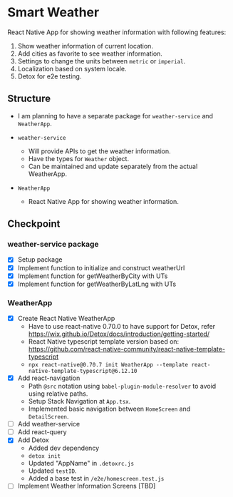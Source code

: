 # Smart Weather

React Native App for showing weather information with following features:

1. Show weather information of current location.
2. Add cities as favorite to see weather information.
3. Settings to change the units between `metric` or `imperial`.
4. Localization based on system locale.
5. Detox for e2e testing.

## Structure

- I am planning to have a separate package for `weather-service` and `WeatherApp`.

- `weather-service`
  - Will provide APIs to get the weather information.
  - Have the types for `Weather` object.
  - Can be maintained and update separately from the actual WeatherApp.

- `WeatherApp`
  - React Native App for showing weather information.

## Checkpoint

### weather-service package

- [x] Setup package
- [x] Implement function to initialize and construct weatherUrl
- [x] Implement function for getWeatherByCity with UTs
- [x] Implement function for getWeatherByLatLng with UTs

### WeatherApp

- [x] Create React Native WeatherApp
  - Have to use react-native 0.70.0 to have support for Detox, refer https://wix.github.io/Detox/docs/introduction/getting-started/
  - React Native typescript template version based on: https://github.com/react-native-community/react-native-template-typescript
  - `npx react-native@0.70.7 init WeatherApp --template react-native-template-typescript@6.12.10`
- [x] Add react-navigation
  - Path `@src` notation using `babel-plugin-module-resolver` to avoid using relative paths.
  - Setup Stack Navigation at `App.tsx`.
  - Implemented basic navigation between `HomeScreen` and `DetailScreen`.
- [ ] Add weather-service
- [ ] Add react-query
- [x] Add Detox
  - Added dev dependency
  - `detox init`
  - Updated "AppName" in `.detoxrc.js`
  - Updated `testID`.
  - Added a base test in `/e2e/homescreen.test.js`
- [ ] Implement Weather Information Screens [TBD]